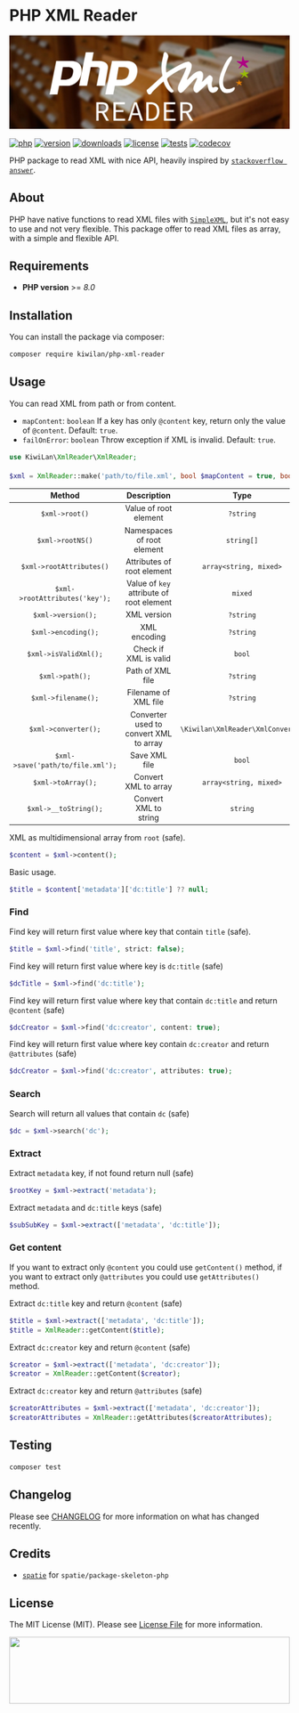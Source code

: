 # PHP XML Reader

![Banner with cards catalog picture in background and PHP XML Reader title](https://raw.githubusercontent.com/kiwilan/php-xml-reader/main/docs/banner.jpg)

[![php][php-version-src]][php-version-href]
[![version][version-src]][version-href]
[![downloads][downloads-src]][downloads-href]
[![license][license-src]][license-href]
[![tests][tests-src]][tests-href]
[![codecov][codecov-src]][codecov-href]

PHP package to read XML with nice API, heavily inspired by [`stackoverflow answer`](https://stackoverflow.com/a/46349713/11008206).

## About

PHP have native functions to read XML files with [`SimpleXML`](https://www.php.net/manual/en/book.simplexml.php), but it's not easy to use and not very flexible. This package offer to read XML files as array, with a simple and flexible API.

## Requirements

-   **PHP version** >= _8.0_

## Installation

You can install the package via composer:

```bash
composer require kiwilan/php-xml-reader
```

## Usage

You can read XML from path or from content.

-   `mapContent`: `boolean` If a key has only `@content` key, return only the value of `@content`. Default: `true`.
-   `failOnError`: `boolean` Throw exception if XML is invalid. Default: `true`.

```php
use KiwiLan\XmlReader\XmlReader;

$xml = XmlReader::make('path/to/file.xml', bool $mapContent = true, bool $failOnError = true);
```

|              Method               |               Description                |               Type                |
| :-------------------------------: | :--------------------------------------: | :-------------------------------: |
|          `$xml->root()`           |          Value of root element           |             `?string`             |
|         `$xml->rootNS()`          |        Namespaces of root element        |            `string[]`             |
|     `$xml->rootAttributes()`      |        Attributes of root element        |      `array<string, mixed>`       |
|  `$xml->rootAttributes('key');`   | Value of `key` attribute of root element |              `mixed`              |
|        `$xml->version();`         |               XML version                |             `?string`             |
|        `$xml->encoding();`        |               XML encoding               |             `?string`             |
|       `$xml->isValidXml();`       |          Check if XML is valid           |              `bool`               |
|          `$xml->path();`          |             Path of XML file             |             `?string`             |
|        `$xml->filename();`        |           Filename of XML file           |             `?string`             |
|       `$xml->converter();`        |  Converter used to convert XML to array  | `\Kiwilan\XmlReader\XmlConverter` |
| `$xml->save('path/to/file.xml');` |              Save XML file               |              `bool`               |
|        `$xml->toArray();`         |           Convert XML to array           |      `array<string, mixed>`       |
|       `$xml->__toString();`       |          Convert XML to string           |             `string`              |

XML as multidimensional array from `root` (safe).

```php
$content = $xml->content();
```

Basic usage.

```php
$title = $content['metadata']['dc:title'] ?? null;
```

### Find

Find key will return first value where key that contain `title` (safe).

```php
$title = $xml->find('title', strict: false);
```

Find key will return first value where key is `dc:title` (safe)

```php
$dcTitle = $xml->find('dc:title');
```

Find key will return first value where key that contain `dc:title` and return `@content` (safe)

```php
$dcCreator = $xml->find('dc:creator', content: true);
```

Find key will return first value where key contain `dc:creator` and return `@attributes` (safe)

```php
$dcCreator = $xml->find('dc:creator', attributes: true);
```

### Search

Search will return all values that contain `dc` (safe)

```php
$dc = $xml->search('dc');
```

### Extract

Extract `metadata` key, if not found return null (safe)

```php
$rootKey = $xml->extract('metadata');
```

Extract `metadata` and `dc:title` keys (safe)

```php
$subSubKey = $xml->extract(['metadata', 'dc:title']);
```

### Get content

If you want to extract only `@content` you could use `getContent()` method, if you want to extract only `@attributes` you could use `getAttributes()` method.

Extract `dc:title` key and return `@content` (safe)

```php
$title = $xml->extract(['metadata', 'dc:title']);
$title = XmlReader::getContent($title);
```

Extract `dc:creator` key and return `@content` (safe)

```php
$creator = $xml->extract(['metadata', 'dc:creator']);
$creator = XmlReader::getContent($creator);
```

Extract `dc:creator` key and return `@attributes` (safe)

```php
$creatorAttributes = $xml->extract(['metadata', 'dc:creator']);
$creatorAttributes = XmlReader::getAttributes($creatorAttributes);
```

## Testing

```bash
composer test
```

## Changelog

Please see [CHANGELOG](CHANGELOG.md) for more information on what has changed recently.

## Credits

-   [`spatie`](https://github.com/spatie) for `spatie/package-skeleton-php`

## License

The MIT License (MIT). Please see [License File](LICENSE.md) for more information.

[<img src="https://user-images.githubusercontent.com/48261459/201463225-0a5a084e-df15-4b11-b1d2-40fafd3555cf.svg" height="120rem" width="100%" />](https://github.com/kiwilan)

[version-src]: https://img.shields.io/packagist/v/kiwilan/php-xml-reader.svg?style=flat-square&colorA=18181B&colorB=777BB4
[version-href]: https://packagist.org/packages/kiwilan/php-xml-reader
[php-version-src]: https://img.shields.io/static/v1?style=flat-square&label=PHP&message=v8.0&color=777BB4&logo=php&logoColor=ffffff&labelColor=18181b
[php-version-href]: https://www.php.net/
[downloads-src]: https://img.shields.io/packagist/dt/kiwilan/php-xml-reader.svg?style=flat-square&colorA=18181B&colorB=777BB4
[downloads-href]: https://packagist.org/packages/kiwilan/php-xml-reader
[license-src]: https://img.shields.io/github/license/kiwilan/php-xml-reader.svg?style=flat-square&colorA=18181B&colorB=777BB4
[license-href]: https://github.com/kiwilan/php-xml-reader/blob/main/README.md
[tests-src]: https://img.shields.io/github/actions/workflow/status/kiwilan/php-xml-reader/run-tests.yml?branch=main&label=tests&style=flat-square&colorA=18181B
[tests-href]: https://packagist.org/packages/kiwilan/php-xml-reader
[codecov-src]: https://codecov.io/gh/kiwilan/php-xml-reader/branch/main/graph/badge.svg?token=P9XIK2KV9G
[codecov-href]: https://codecov.io/gh/kiwilan/php-xml-reader
